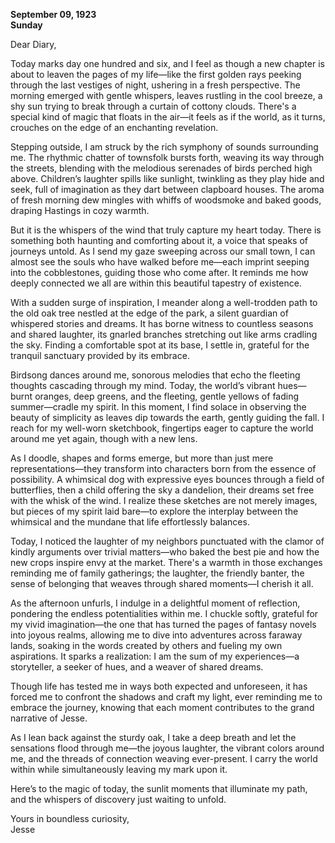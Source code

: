 
**September 09, 1923**  
**Sunday**  

Dear Diary,

Today marks day one hundred and six, and I feel as though a new chapter is about to leaven the pages of my life—like the first golden rays peeking through the last vestiges of night, ushering in a fresh perspective. The morning emerged with gentle whispers, leaves rustling in the cool breeze, a shy sun trying to break through a curtain of cottony clouds. There's a special kind of magic that floats in the air—it feels as if the world, as it turns, crouches on the edge of an enchanting revelation.

Stepping outside, I am struck by the rich symphony of sounds surrounding me. The rhythmic chatter of townsfolk bursts forth, weaving its way through the streets, blending with the melodious serenades of birds perched high above. Children’s laughter spills like sunlight, twinkling as they play hide and seek, full of imagination as they dart between clapboard houses. The aroma of fresh morning dew mingles with whiffs of woodsmoke and baked goods, draping Hastings in cozy warmth.

But it is the whispers of the wind that truly capture my heart today. There is something both haunting and comforting about it, a voice that speaks of journeys untold. As I send my gaze sweeping across our small town, I can almost see the souls who have walked before me—each imprint seeping into the cobblestones, guiding those who come after. It reminds me how deeply connected we all are within this beautiful tapestry of existence.

With a sudden surge of inspiration, I meander along a well-trodden path to the old oak tree nestled at the edge of the park, a silent guardian of whispered stories and dreams. It has borne witness to countless seasons and shared laughter, its gnarled branches stretching out like arms cradling the sky. Finding a comfortable spot at its base, I settle in, grateful for the tranquil sanctuary provided by its embrace.

Birdsong dances around me, sonorous melodies that echo the fleeting thoughts cascading through my mind. Today, the world’s vibrant hues—burnt oranges, deep greens, and the fleeting, gentle yellows of fading summer—cradle my spirit. In this moment, I find solace in observing the beauty of simplicity as leaves dip towards the earth, gently guiding the fall. I reach for my well-worn sketchbook, fingertips eager to capture the world around me yet again, though with a new lens.

As I doodle, shapes and forms emerge, but more than just mere representations—they transform into characters born from the essence of possibility. A whimsical dog with expressive eyes bounces through a field of butterflies, then a child offering the sky a dandelion, their dreams set free with the whisk of the wind. I realize these sketches are not merely images, but pieces of my spirit laid bare—to explore the interplay between the whimsical and the mundane that life effortlessly balances.

Today, I noticed the laughter of my neighbors punctuated with the clamor of kindly arguments over trivial matters—who baked the best pie and how the new crops inspire envy at the market. There's a warmth in those exchanges reminding me of family gatherings; the laughter, the friendly banter, the sense of belonging that weaves through shared moments—I cherish it all.

As the afternoon unfurls, I indulge in a delightful moment of reflection, pondering the endless potentialities within me. I chuckle softly, grateful for my vivid imagination—the one that has turned the pages of fantasy novels into joyous realms, allowing me to dive into adventures across faraway lands, soaking in the words created by others and fueling my own aspirations. It sparks a realization: I am the sum of my experiences—a storyteller, a seeker of hues, and a weaver of shared dreams.

Though life has tested me in ways both expected and unforeseen, it has forced me to confront the shadows and craft my light, ever reminding me to embrace the journey, knowing that each moment contributes to the grand narrative of Jesse.

As I lean back against the sturdy oak, I take a deep breath and let the sensations flood through me—the joyous laughter, the vibrant colors around me, and the threads of connection weaving ever-present. I carry the world within while simultaneously leaving my mark upon it.

Here’s to the magic of today, the sunlit moments that illuminate my path, and the whispers of discovery just waiting to unfold. 

Yours in boundless curiosity,  
Jesse
